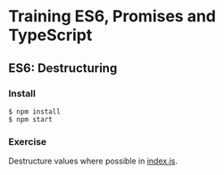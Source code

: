 # Training ES6, Promises and TypeScript

## ES6: Destructuring

### Install

```
$ npm install
$ npm start
```

### Exercise

Destructure values where possible in [index.js](./index.js).
